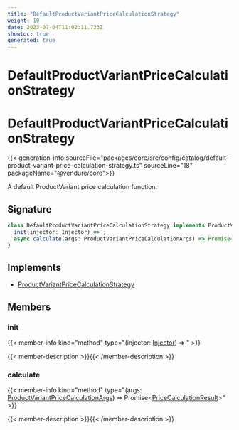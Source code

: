 ```yaml
---
title: "DefaultProductVariantPriceCalculationStrategy"
weight: 10
date: 2023-07-04T11:02:11.733Z
showtoc: true
generated: true
---
```

<!-- This file was generated from the Vendure source. Do not modify. Instead, re-run the "docs:build" script -->

# DefaultProductVariantPriceCalculationStrategy
<div class="symbol">


# DefaultProductVariantPriceCalculationStrategy

{{< generation-info sourceFile="packages/core/src/config/catalog/default-product-variant-price-calculation-strategy.ts" sourceLine="18" packageName="@vendure/core">}}

A default ProductVariant price calculation function.

## Signature

```TypeScript
class DefaultProductVariantPriceCalculationStrategy implements ProductVariantPriceCalculationStrategy {
  init(injector: Injector) => ;
  async calculate(args: ProductVariantPriceCalculationArgs) => Promise<PriceCalculationResult>;
}
```
## Implements

 * <a href='/typescript-api/products-stock/product-variant-price-calculation-strategy#productvariantpricecalculationstrategy'>ProductVariantPriceCalculationStrategy</a>


## Members

### init

{{< member-info kind="method" type="(injector: <a href='/typescript-api/common/injector#injector'>Injector</a>) => "  >}}

{{< member-description >}}{{< /member-description >}}

### calculate

{{< member-info kind="method" type="(args: <a href='/typescript-api/products-stock/product-variant-price-calculation-strategy#productvariantpricecalculationargs'>ProductVariantPriceCalculationArgs</a>) => Promise&#60;<a href='/typescript-api/common/price-calculation-result#pricecalculationresult'>PriceCalculationResult</a>&#62;"  >}}

{{< member-description >}}{{< /member-description >}}


</div>
